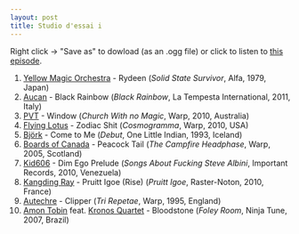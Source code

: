 ```yaml
---
layout: post
title: Studio d'essai i
---
```


Right click → "Save as" to dowload (as an .ogg file) or click to listen to <a
href="https://github.com/studio-dessai/podcasts/blob/master/2014-06-05%20-%20studio%20d%27essai%20i.ogg?raw=true">this episode</a>.

1. [Yellow Magic Orchestra](http://musicbrainz.org/artist/ac5af671-1df0-4312-8b7b-e61992ecc883) - Rydeen (_Solid State Survivor_, Alfa, 1979, Japan)
1. [Aucan](http://musicbrainz.org/artist/c39d82bb-c487-4baf-8318-131a32890c13) - Black Rainbow (_Black Rainbow_, La Tempesta International, 2011, Italy)
1. [PVT](http://musicbrainz.org/artist/a5f1a265-22b6-4db1-af7c-ab04c3367b6e) - Window (_Church With no Magic_, Warp, 2010, Australia)
1. [Flying Lotus](http://musicbrainz.org/artist/fc7376fe-1a6f-4414-b4a7-83f50ed59c92) - Zodiac Shit (_Cosmogramma_, Warp, 2010, USA)
1. [Björk](http://musicbrainz.org/artist/87c5dedd-371d-4a53-9f7f-80522fb7f3cb) - Come to Me (_Debut_, One Little Indian, 1993, Iceland)
1. [Boards of Canada](http://musicbrainz.org/artist/69158f97-4c07-4c4e-baf8-4e4ab1ed666e) - Peacock Tail (_The Campfire Headphase_, Warp, 2005, Scotland)
1. [Kid606](http://musicbrainz.org/artist/45719b11-5e7a-4d8a-83c8-76d9f6b8caf5) - Dim Ego Prelude (_Songs About Fucking Steve Albini_, Important Records, 2010, Venezuela)
1. [Kangding Ray](http://musicbrainz.org/artist/db9ee7c8-d0b7-4004-972b-62d99dcd2d15) - Pruitt Igoe (Rise) (_Pruitt Igoe_, Raster-Noton, 2010, France)
1. [Autechre](http://musicbrainz.org/artist/410c9baf-5469-44f6-9852-826524b80c61) - Clipper (_Tri Repetae_, Warp, 1995, England)
1. [Amon Tobin](http://musicbrainz.org/artist/630662ea-1c7d-4208-99fd-ba3afec20f0c) feat. [Kronos Quartet](http://musicbrainz.org/artist/f5586dfa-7031-4af0-8042-19b6a1170389) - Bloodstone (_Foley Room_, Ninja Tune, 2007, Brazil)